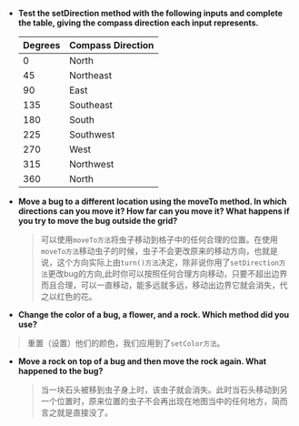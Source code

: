 * **Test the setDirection method with the following inputs and complete the table, giving the compass direction each input represents.**

	| Degrees | Compass Direction |
	| ------- | ----------------- |
	| 0       | North             |
	| 45      | Northeast         |
	| 90      | East              |
	| 135     | Southeast         |
	| 180     | South             |
	| 225     | Southwest         |
	| 270     | West              |
	| 315     | Northwest         |
	| 360     | North             |
	
* **Move a bug to a different location using the moveTo method. In which directions can you move it? How far can you move it? What happens if you try to move the bug outside the grid?**
	
	> 可以使用```moveTo方法```将虫子移动到格子中的任何合理的位置。在使用```moveTo方法```移动虫子的时候，虫子不会更改原来的移动方向，也就是说，这个方向实际上由```turn()方法```决定，除非说你用了```setDirection方法```更改bug的方向,此时你可以按照任何合理方向移动，只要不超出边界而且合理，可以一直移动，能多远就多远，移动出边界它就会消失，代之以红色的花。
	
* **Change the color of a bug, a flower, and a rock. Which method did you use?**
	
>重置（设置）他们的颜色，我们应用到了```setColor方法```。
	
* **Move a rock on top of a bug and then move the rock again. What happened to the bug?**

	>当一块石头被移到虫子身上时，该虫子就会消失。此时当石头移动到另一个位置时，原来位置的虫子不会再出现在地图当中的任何地方，简而言之就是直接没了。